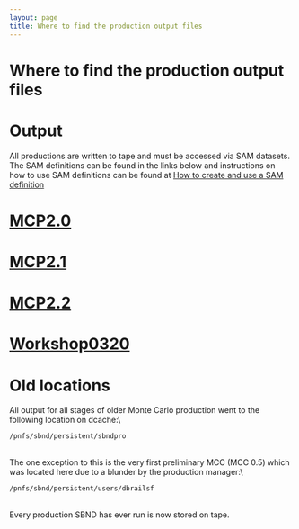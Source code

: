 ```yaml
---
layout: page
title: Where to find the production output files
---
```




Where to find the production output files
======================================================================================================



Output
================================

All productions are written to tape and must be accessed via SAM
datasets. The SAM definitions can be found in the links below and
instructions on how to use SAM definitions can be found at [How to
create and use a SAM
definition](_How_to_create_and_use_a_SAM_definition.html)



[MCP2.0](MCP2_0.html)
==========================================================



[MCP2.1](MCP2_1.html)
==========================================================



[MCP2.2](MCP2_2.html)
==========================================================



[Workshop0320](Workshop_03_2020.html)
=================================================================================



Old locations
==============================================

All output for all stages of older Monte Carlo production went to the
following location on dcache:\

    /pnfs/sbnd/persistent/sbndpro

\
The one exception to this is the very first preliminary MCC (MCC 0.5)
which was located here due to a blunder by the production manager:\

    /pnfs/sbnd/persistent/users/dbrailsf

\
Every production SBND has ever run is now stored on tape.
